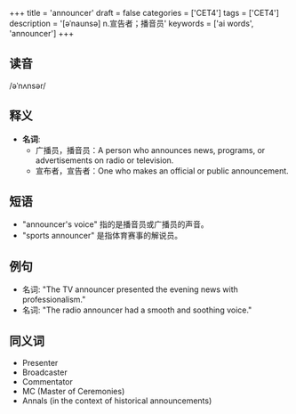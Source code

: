 +++
title = 'announcer'
draft = false
categories = ['CET4']
tags = ['CET4']
description = '[əˈnaunsə] n.宣告者；播音员'
keywords = ['ai words', 'announcer']
+++

## 读音
/əˈnʌnsər/

## 释义
- **名词**: 
   - 广播员，播音员：A person who announces news, programs, or advertisements on radio or television.
   - 宣布者，宣告者：One who makes an official or public announcement.

## 短语
- "announcer's voice" 指的是播音员或广播员的声音。
- "sports announcer" 是指体育赛事的解说员。

## 例句
- 名词: "The TV announcer presented the evening news with professionalism."
- 名词: "The radio announcer had a smooth and soothing voice."

## 同义词
- Presenter
- Broadcaster
- Commentator
- MC (Master of Ceremonies)
- Annals (in the context of historical announcements)
